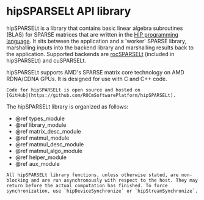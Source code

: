 # hipSPARSELt API library

hipSPARSELt is a library that contains basic linear algebra subroutines (BLAS) for SPARSE matrices that
are written in the [HIP programming language](https://rocm.docs.amd.com/projects/HIP/en/latest/). It
sits between the application and a 'worker' SPARSE library, marshalling inputs into the backend library
and marshalling results back to the application. Supported backends are
[rocSPARSELt](https://rocm.docs.amd.com/projects/rocSPARSE/en/latest/index.html) (included in
hipSPARSELt) and cuSPARSELt.

hipSPARSELt supports AMD's SPARSE matrix core technology on AMD RDNA/CDNA GPUs. It is
designed for use with C and C++ code.

```{note}
Code for hipSPARSELt is open source and hosted on
[GitHub](https://github.com/ROCmSoftwarePlatform/hipSPARSELt).
```

The hipSPARSELt library is organized as follows:

* @ref types_module
* @ref library_module
* @ref matrix_desc_module
* @ref matmul_module
* @ref matmul_desc_module
* @ref matmul_algo_module
* @ref helper_module
* @ref aux_module

```{note}
All hipSPARSELt library functions, unless otherwise stated, are non-blocking and are run asynchronously with respect to the host. They may return before the actual computation has finished. To force synchronization, use `hipDeviceSynchronize` or `hipStreamSynchronize`.
```
